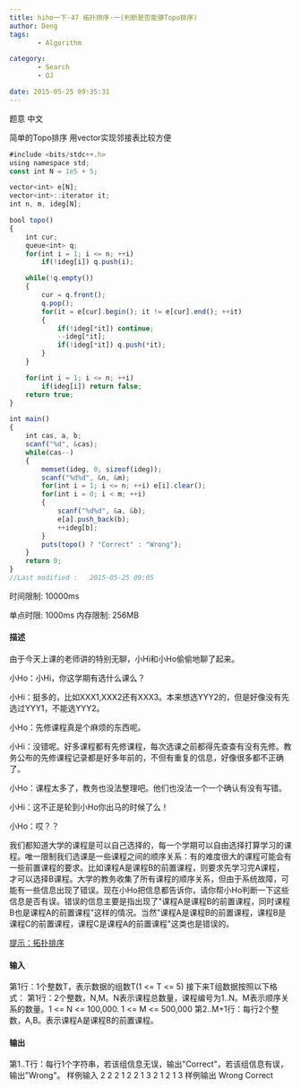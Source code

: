 ```yaml
---
title: hiho一下·47 拓扑排序·一(判断是否能够Topo排序)
author: Deng
tags: 
       - Algorithm

category: 
       - Search
       - OJ

date: 2015-05-25 09:35:31
---
```

题意 中文

简单的Topo排序 用vector实现邻接表比较方便

```js 
#include <bits/stdc++.h>
using namespace std;
const int N = 1e5 + 5;

vector<int> e[N];
vector<int>::iterator it;
int n, m, ideg[N];

bool topo()
{
    int cur;
    queue<int> q;
    for(int i = 1; i <= n; ++i)
        if(!ideg[i]) q.push(i);

    while(!q.empty())
    {
        cur = q.front();
        q.pop();
        for(it = e[cur].begin(); it != e[cur].end(); ++it)
        {
            if(!ideg[*it]) continue;
            --ideg[*it];
            if(!ideg[*it]) q.push(*it);
        }
    }

    for(int i = 1; i <= n; ++i)
        if(ideg[i]) return false;
    return true;
}

int main()
{
    int cas, a, b;
    scanf("%d", &cas);
    while(cas--)
    {
        memset(ideg, 0, sizeof(ideg));
        scanf("%d%d", &n, &m);
        for(int i = 1; i <= n; ++i) e[i].clear();
        for(int i = 0; i < m; ++i)
        {
            scanf("%d%d", &a, &b);
            e[a].push_back(b);
            ++ideg[b];
        }
        puts(topo() ? "Correct" : "Wrong");
    }
    return 0;
}
//Last modified :   2015-05-25 09:05
```
时间限制: 10000ms

单点时限: 1000ms
内存限制: 256MB

#### 描述

由于今天上课的老师讲的特别无聊，小Hi和小Ho偷偷地聊了起来。

小Ho：小Hi，你这学期有选什么课么？

小Hi：挺多的，比如XXX1,XXX2还有XXX3。本来想选YYY2的，但是好像没有先选过YYY1，不能选YYY2。

小Ho：先修课程真是个麻烦的东西呢。

小Hi：没错呢。好多课程都有先修课程，每次选课之前都得先查查有没有先修。教务公布的先修课程记录都是好多年前的，不但有重复的信息，好像很多都不正确了。

小Ho：课程太多了，教务也没法整理吧。他们也没法一个一个确认有没有写错。

小Hi：这不正是轮到小Ho你出马的时候了么！

小Ho：哎？？

我们都知道大学的课程是可以自己选择的，每一个学期可以自由选择打算学习的课程。唯一限制我们选课是一些课程之间的顺序关系：有的难度很大的课程可能会有一些前置课程的要求。比如课程A是课程B的前置课程，则要求先学习完A课程，才可以选择B课程。大学的教务收集了所有课程的顺序关系，但由于系统故障，可能有一些信息出现了错误。现在小Ho把信息都告诉你，请你帮小Ho判断一下这些信息是否有误。错误的信息主要是指出现了"课程A是课程B的前置课程，同时课程B也是课程A的前置课程"这样的情况。当然"课程A是课程B的前置课程，课程B是课程C的前置课程，课程C是课程A的前置课程"这类也是错误的。

[提示：拓扑排序](http://hihocoder.com/contest/hiho47/problem/1#)

#### 输入

第1行：1个整数T，表示数据的组数T(1 <= T <= 5)
接下来T组数据按照以下格式：
第1行：2个整数，N,M。N表示课程总数量，课程编号为1..N。M表示顺序关系的数量。1 <= N <= 100,000. 1 <= M <= 500,000
第2..M+1行：每行2个整数，A,B。表示课程A是课程B的前置课程。

#### 输出

第1..T行：每行1个字符串，若该组信息无误，输出"Correct"，若该组信息有误，输出"Wrong"。
样例输入 2 2 2 1 2 2 1 3 2 1 2 1 3 样例输出 Wrong Correct